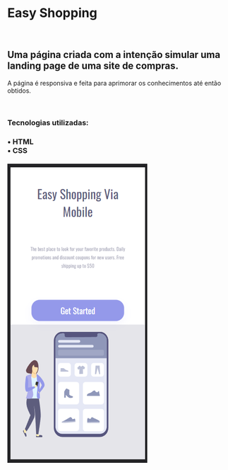 <h1> Easy Shopping </h1>
<br>
<h2> Uma página criada com a intenção simular uma landing page de uma site de compras. </h2>
<p> A página é responsiva e feita para aprimorar os conhecimentos até então obtidos. </p>
<br>
<h3> Tecnologias utilizadas: <h3/>
• HTML
<br>
• CSS
<br>
  <br>
<img src="https://github.com/JexSparrow/easy-shopping/blob/master/assets/cell.png?raw=true">
